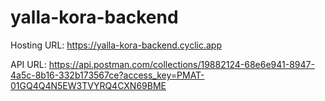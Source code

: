 # yalla-kora-backend
Hosting URL: https://yalla-kora-backend.cyclic.app 

API URL: https://api.postman.com/collections/19882124-68e6e941-8947-4a5c-8b16-332b173567ce?access_key=PMAT-01GQ4Q4N5EW3TVYRQ4CXN69BME
